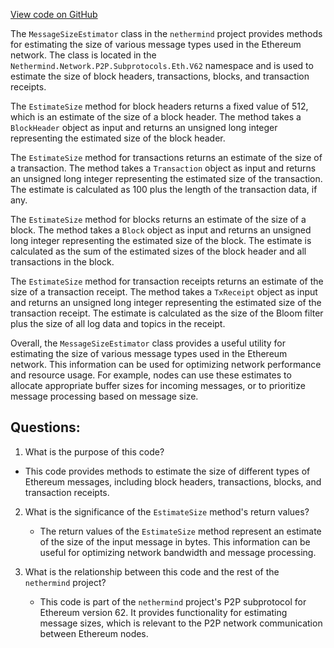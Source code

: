 [View code on GitHub](https://github.com/nethermindeth/nethermind/Nethermind.Network/P2P/Subprotocols/Eth/V62/MessageSizeEstimator.cs)

The `MessageSizeEstimator` class in the `nethermind` project provides methods for estimating the size of various message types used in the Ethereum network. The class is located in the `Nethermind.Network.P2P.Subprotocols.Eth.V62` namespace and is used to estimate the size of block headers, transactions, blocks, and transaction receipts.

The `EstimateSize` method for block headers returns a fixed value of 512, which is an estimate of the size of a block header. The method takes a `BlockHeader` object as input and returns an unsigned long integer representing the estimated size of the block header.

The `EstimateSize` method for transactions returns an estimate of the size of a transaction. The method takes a `Transaction` object as input and returns an unsigned long integer representing the estimated size of the transaction. The estimate is calculated as 100 plus the length of the transaction data, if any.

The `EstimateSize` method for blocks returns an estimate of the size of a block. The method takes a `Block` object as input and returns an unsigned long integer representing the estimated size of the block. The estimate is calculated as the sum of the estimated sizes of the block header and all transactions in the block.

The `EstimateSize` method for transaction receipts returns an estimate of the size of a transaction receipt. The method takes a `TxReceipt` object as input and returns an unsigned long integer representing the estimated size of the transaction receipt. The estimate is calculated as the size of the Bloom filter plus the size of all log data and topics in the receipt.

Overall, the `MessageSizeEstimator` class provides a useful utility for estimating the size of various message types used in the Ethereum network. This information can be used for optimizing network performance and resource usage. For example, nodes can use these estimates to allocate appropriate buffer sizes for incoming messages, or to prioritize message processing based on message size.
## Questions: 
 1. What is the purpose of this code?
   - This code provides methods to estimate the size of different types of Ethereum messages, including block headers, transactions, blocks, and transaction receipts.

2. What is the significance of the `EstimateSize` method's return values?
   - The return values of the `EstimateSize` method represent an estimate of the size of the input message in bytes. This information can be useful for optimizing network bandwidth and message processing.

3. What is the relationship between this code and the rest of the `nethermind` project?
   - This code is part of the `nethermind` project's P2P subprotocol for Ethereum version 62. It provides functionality for estimating message sizes, which is relevant to the P2P network communication between Ethereum nodes.